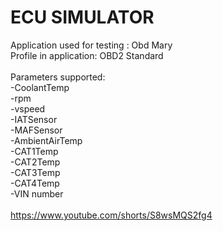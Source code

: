 # ECU SIMULATOR

Application used for testing : Obd Mary<br/>
Profile in application: OBD2 Standard<br/><br/>
Parameters supported:<br/>
-CoolantTemp<br/>
-rpm<br/>
-vspeed<br/>
-IATSensor<br/>
-MAFSensor<br/>
-AmbientAirTemp<br/>
-CAT1Temp<br/>
-CAT2Temp<br/>
-CAT3Temp<br/>
-CAT4Temp<br/>
-VIN number<br/><br/>
https://www.youtube.com/shorts/S8wsMQS2fg4